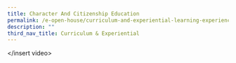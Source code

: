 ```yaml
---
title: Character And Citizenship Education
permalink: /e-open-house/curriculum-and-experiential-learning-experience/character-and-citizenship-education
description: ""
third_nav_title: Curriculum & Experiential
---
```

</insert video>